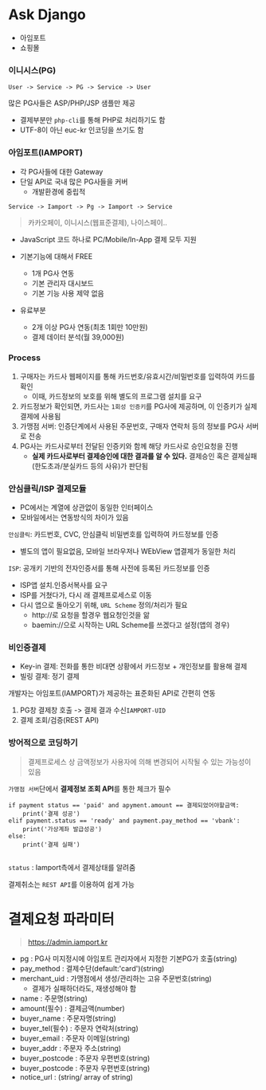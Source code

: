 # Ask Django

* 아임포트
* 쇼핑몰

### 이니시스(PG)

```
User -> Service -> PG -> Service -> User
```

많은 PG사들은 ASP/PHP/JSP 샘플만 제공

* 결제부분만 `php-cli`를 통해 PHP로 처리하기도 함
* UTF-8이 아닌 euc-kr 인코딩을 쓰기도 함

### 아임포트(IAMPORT)

* 각 PG사들에 대한 Gateway
* 단일 API로 국내 많은 PG사들을 커버
	* 개발환경에 중립적
	
```
Service -> Iamport -> Pg -> Iamport -> Service
```

> 카카오페이, 이니시스(웹표준결제), 나이스페이..

* JavaScript 코드 하나로 PC/Mobile/In-App 결제 모두 지원

* 기본기능에 대해서 FREE
	* 1개 PG사 연동
	* 기본 관리자 대시보드
	* 기본 기능 사용 제약 없음
* 유료부분
	* 2개 이상 PG사 연동(최초 1회만 10만원)
	* 결제 데이터 분석(월 39,000원)

### Process

1. 구매자는 카드사 웹페이지를 통해 카드번호/유효시간/비밀번호를 입력하여 카드를 확인
	* 이때, 카드정보의 보호를 위해 별도의 프로그램 설치를 요구
2. 카드정보가 확인되면, 카드사는 `1회성 인증키`를 PG사에 제공하며, 이 인증키가 실제 결제에 사용됨
3. 가맹점 서버: 인증단계에서 사용된 주문번호, 구매자 연락처 등의 정보를 PG사 서버로 전송
4. PG사는 카드사로부터 전달된 인증키와 함께 해당 카드사로 승인요청을 진행
	* <b> 실제 카드사로부터 결제승인에 대한 결과를 알 수 있다.</b> 결제승인 혹은 결제실패(한도초과/분실카드 등의 사유)가 판단됨

### 안심클릭/ISP 결제모듈

* PC에서는 계열에 상관없이 동일한 인터페이스
* 모바일에서는 연동방식의 차이가 있음

`안심클릭`: 카드번호, CVC, 안심클릭 비밀번호를 입력하여 카드정보를 인증
- 별도의 앱이 필요없음, 모바일 브라우저나 WEbView 앱결제가 동일한 처리

`ISP`: 공개키 기반의 전자인증서를 통해 사전에 등록된 카드정보를 인증

- ISP앱 설치.인증서복사를 요구
- ISP를 거쳤다가, 다시 래 결제프로세스로 이동
- 다시 앱으로 돌아오기 위해, `URL Scheme` 정의/처리가 필요
	* http://로 요청을 할경우 웹요청인것을 앎
	* baemin://으로 시작하는 URL Scheme를 쓰겠다고 설정(앱의 경우)

### 비인증결제

* Key-in 결제: 전화를 통한 비대면 상황에서 카드정보 + 개인정보를 활용해 결제
* 빌링 결제: 정기 결제

개발자는 아임포트(IAMPORT)가 제공하는 표준화된 API로 간편히 연동

1. PG창 결제창 호출 -> 결제 결과 수신`IAMPORT-UID`
2. 결제 조회/검증(REST API)

### 방어적으로 코딩하기
> 결제프로세스 상 금액정보가 사용자에 의해 변경되어 시작될 수 있는 가능성이 있음

`가맹점 서버`단에서 <b>결제정보 조회 API</b>를 통한 체크가 필수 

```
if payment status == 'paid' and apyment.amount == 결제되었어야할금액:
	print('결제 성공')
elif payment.status == 'ready' and payment.pay_method == 'vbank':
	print('가상계좌 발급성공')
else:
	print('결제 실패')
	
```

`status` : Iamport측에서 결제상태를 알려줌

결제취소는 `REST API`를 이용하여 쉽게 가능

# 결제요청 파라미터
> <a href="https://admin.iamport.kr/">https://admin.iamport.kr </a>

* pg : PG사 미지정시에 아임포트 관리자에서 지정한 기본PG가 호출(string)
* pay_method : 결제수단(default:'card')(string)
* merchant_uid : 가맹점에서 생성/관리하는 고유 주문번호(string)
	* 결제가 실패하더라도, 재생성해야 함 
* name : 주문명(string)
* amount(필수) : 결제금액(number)
* buyer_name : 주문자명(string)
* buyer_tel(필수) : 주문자 연락처(string)
* buyer_email : 주문자 이메일(string)
* buyer_addr : 주문자 주소(string)
* buyer_postcode : 주문자 우편번호(string)
* buyer_postcode : 주문자 우편번호(string)
* notice_url : (string/ array of string)


